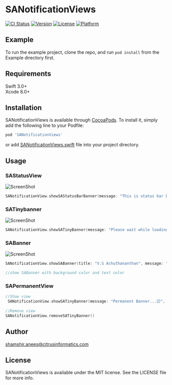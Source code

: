 # SANotificationViews

[![CI Status](http://img.shields.io/travis/shamshiranees/SANotificationViews.svg?style=flat)](https://travis-ci.org/shamshiranees/SANotificationViews)
[![Version](https://img.shields.io/cocoapods/v/SANotificationViews.svg?style=flat)](http://cocoapods.org/pods/SANotificationViews)
[![License](https://img.shields.io/cocoapods/l/SANotificationViews.svg?style=flat)](http://cocoapods.org/pods/SANotificationViews)
[![Platform](https://img.shields.io/cocoapods/p/SANotificationViews.svg?style=flat)](http://cocoapods.org/pods/SANotificationViews)

## Example

To run the example project, clone the repo, and run `pod install` from the Example directory first.

## Requirements
Swift 3.0+ <br>
Xcode 8.0+ <br>

## Installation

SANotificationViews is available through [CocoaPods](http://cocoapods.org). To install
it, simply add the following line to your Podfile:

```ruby
pod 'SANotificationViews'
```
or add [SANotificationViews.swift](https://github.com/shamshiranees/SANotificationViews/blob/master/SANotificationViews/Classes/SANotificationViews.swift) file into your project directory.

## Usage
### SAStatusView
![ScreenShot](https://raw.githubusercontent.com/shamshiranees/SANotificationViews/master/Example/SANotificationViews/statusBar.png)
```swift
SANotificationView.showSAStatusBarBanner(message: "This is status bar banner...", backgroundColor: .black, textColor: .white, showTime: 2)
```
### SATinybanner
![ScreenShot](https://raw.githubusercontent.com/shamshiranees/SANotificationViews/master/Example/SANotificationViews/tinyBanner.png)
```swift
SANotificationView.showSATinyBanner(message: "Please wait while loading...😊", backgroundColor: .black, textColor: .white, showTime: 2)
```

### SABanner
![ScreenShot](https://raw.githubusercontent.com/shamshiranees/SANotificationViews/master/Example/SANotificationViews/SABanner.png)
```swift
SANotificationView.showSABanner(title: "V.S Achuthananthan", message: "V.S Achuthananthan just liked the your post you shared", image: #imageLiteral(resourceName: "sampleImage"),  showTime: 3)

//show SABanner with background color and text color


```

### SAPermanentView
```swift
//Show view
 SANotificationView.showSATinyBanner(message: "Permanent Banner...😊", backgroundColor: .black, textColor: .white)
 
//Remove view
SANotificationView.removeSATinyBanner()

```


## Author

 shamshir.anees@citrusinformatics.com

## License

SANotificationViews is available under the MIT license. See the LICENSE file for more info.

